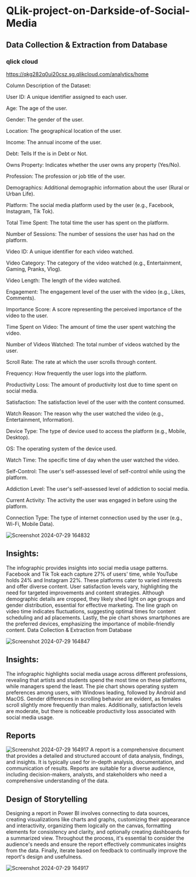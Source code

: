 # QLik-project-on-Darkside-of-Social-Media
## Data Collection & Extraction from Database
### qlick cloud
https://qkg282q0ui20csz.sg.qlikcloud.com/analytics/home

Column Description of the Dataset:

 User ID: A unique identifier assigned to each user.
 
 Age: The age of the user.

 Gender: The gender of the user.

 Location: The geographical location of the user.

 Income: The annual income of the user.

 Debt: Tells If the is in Debt or Not.

 Owns Property: Indicates whether the user owns any property (Yes/No).

 Profession: The profession or job title of the user.

 Demographics: Additional demographic information about the user (Rural or Urban Life).

 Platform: The social media platform used by the user (e.g., Facebook, Instagram, Tik Tok).

 Total Time Spent: The total time the user has spent on the platform.

 Number of Sessions: The number of sessions the user has had on the platform.

 Video ID: A unique identifier for each video watched.

 Video Category: The category of the video watched (e.g., Entertainment, Gaming, Pranks, Vlog).

 Video Length: The length of the video watched.

Engagement: The engagement level of the user with the video (e.g., Likes, Comments).

 Importance Score: A score representing the perceived importance of the video to the user.

 Time Spent on Video: The amount of time the user spent watching the video.

Number of Videos Watched: The total number of videos watched by the user.

 Scroll Rate: The rate at which the user scrolls through content.

 Frequency: How frequently the user logs into the platform.

 Productivity Loss: The amount of productivity lost due to time spent on social media.

 Satisfaction: The satisfaction level of the user with the content consumed.

 Watch Reason: The reason why the user watched the video (e.g., Entertainment, Information).

 Device Type: The type of device used to access the platform (e.g., Mobile, Desktop).

 OS: The operating system of the device used.

 Watch Time: The specific time of day when the user watched the video.

 Self-Control: The user's self-assessed level of self-control while using the platform.

 Addiction Level: The user's self-assessed level of addiction to social media.

 Current Activity: The activity the user was engaged in before using the platform.

Connection Type: The type of internet connection used by the user (e.g., Wi-Fi, Mobile Data).

![Screenshot 2024-07-29 164832](https://github.com/user-attachments/assets/53b57cbe-2b9f-477a-8230-c9ed60e493f2)

## Insights:
The infographic provides insights into social media usage patterns. Facebook and Tik Tok each capture 27% of users' time, while YouTube holds 24% and Instagram 22%. These platforms cater to varied interests and offer diverse content. User satisfaction levels vary, highlighting the need for targeted improvements and content strategies. Although demographic details are cropped, they likely shed light on age groups and gender distribution, essential for effective marketing. The line graph on video time indicates fluctuations, suggesting optimal times for content scheduling and ad placements. Lastly, the pie chart shows smartphones are the preferred devices, emphasizing the importance of mobile-friendly content.  Data Collection & Extraction from Database

![Screenshot 2024-07-29 164847](https://github.com/user-attachments/assets/30ed1b0a-1b90-4e55-85f3-7c91e8f7eaf5)

## Insights: 
The infographic highlights social media usage across different professions, revealing that artists and students spend the most time on these platforms, while managers spend the least. The pie chart shows operating system preferences among users, with Windows leading, followed by Android and MacOS. Gender differences in scrolling behavior are evident, as females scroll slightly more frequently than males. Additionally, satisfaction levels are moderate, but there is noticeable productivity loss associated with social media usage.

## Reports
![Screenshot 2024-07-29 164917](https://github.com/user-attachments/assets/4dc4e0c5-18db-4bb6-bd8c-8dbd771ab6dd)
A report is a comprehensive document that provides a detailed and structured account of data analysis, findings, and insights. It is typically used for in-depth analysis, documentation, and communication of results. Reports are suitable for a diverse audience, including decision-makers, analysts, and stakeholders who need a comprehensive understanding of the data. 

## Design of Storytelling

Designing a report in Power BI involves connecting to data sources, creating visualizations like charts and graphs, customizing their appearance and interactivity, organizing them logically on the canvas, formatting elements for consistency and clarity, and optionally creating dashboards for a summarized view. Throughout the process, it's essential to consider the audience's needs and ensure the report effectively communicates insights from the data. Finally, iterate based on feedback to continually improve the report's design and usefulness.

![Screenshot 2024-07-29 164917](https://github.com/user-attachments/assets/c55e9a14-1c03-4066-b374-bd8bb7ed05c2)

